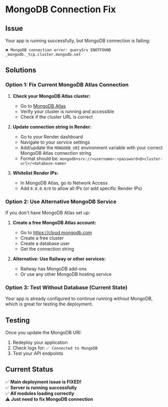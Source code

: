 # MongoDB Connection Fix

## Issue
Your app is running successfully, but MongoDB connection is failing:
```
❌ MongoDB connection error: querySrv ENOTFOUND _mongodb._tcp.cluster.mongodb.net
```

## Solutions

### Option 1: Fix Current MongoDB Atlas Connection
1. **Check your MongoDB Atlas cluster:**
   - Go to [MongoDB Atlas](https://cloud.mongodb.com)
   - Verify your cluster is running and accessible
   - Check if the cluster URL is correct

2. **Update connection string in Render:**
   - Go to your Render dashboard
   - Navigate to your service settings
   - Add/update the `MONGODB_URI` environment variable with your correct MongoDB Atlas connection string
   - Format should be: `mongodb+srv://<username>:<password>@<cluster-url>/<database-name>`

3. **Whitelist Render IPs:**
   - In MongoDB Atlas, go to Network Access
   - Add `0.0.0.0/0` to allow all IPs (or add specific Render IPs)

### Option 2: Use Alternative MongoDB Service
If you don't have MongoDB Atlas set up:

1. **Create a free MongoDB Atlas account:**
   - Go to https://cloud.mongodb.com
   - Create a free cluster
   - Create a database user
   - Get the connection string

2. **Alternative: Use Railway or other services:**
   - Railway has MongoDB add-ons
   - Or use any other MongoDB hosting service

### Option 3: Test Without Database (Current State)
Your app is already configured to continue running without MongoDB, which is great for testing the deployment.

## Testing
Once you update the MongoDB URI:
1. Redeploy your application
2. Check logs for: `✅ Connected to MongoDB`
3. Test your API endpoints

## Current Status
✅ **Main deployment issue is FIXED!**  
✅ **Server is running successfully**  
✅ **All modules loading correctly**  
⚠️  **Just need to fix MongoDB connection**